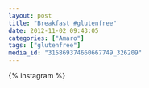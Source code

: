 ```yaml
---
layout: post
title: "Breakfast #glutenfree"
date: 2012-11-02 09:43:05
categories: ["Amaro"]
tags: ["glutenfree"]
media_id: "315869374660667749_326209"
---
```


{% instagram %}
